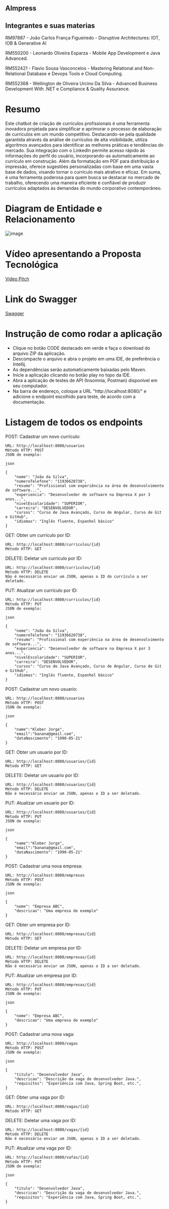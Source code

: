 ## AImpress

## Integrantes e suas materias

RM97887 - João Carlos França Figueiredo - Disruptive Architectures: IOT, IOB & Generative AI

RM550200 - Leonardo Oliveira Esparza - Mobile App Development e Java Advanced.

RM552421 - Flavio Sousa Vasconcelos - Mastering Relational and Non-Relational Database e Devops Tools e Cloud Computing.

RM552368 - Wellington de Oliveira Urcino Da Silva - Advanced Business Development With .NET e Compliance & Quality Assurance.

# Resumo

Este chatbot de criação de currículos profissionais é uma ferramenta inovadora projetada para simplificar e aprimorar o processo de elaboração de currículos em um mundo competitivo. Destacando-se pela qualidade garantida através da análise de currículos de alta visibilidade, utiliza algoritmos avançados para identificar as melhores práticas e tendências do mercado. Sua integração com o LinkedIn permite acesso rápido às informações do perfil do usuário, incorporando-as automaticamente ao currículo em construção. Além da formatação em PDF para distribuição e impressão, oferece sugestões personalizadas com base em uma vasta base de dados, visando tornar o currículo mais atrativo e eficaz. Em suma, é uma ferramenta poderosa para quem busca se destacar no mercado de trabalho, oferecendo uma maneira eficiente e confiável de produzir currículos adaptados às demandas do mundo corporativo contemporâneo.



# Diagram de Entidade e Relacionamento
  
![image](https://github.com/EsparzaPhoenix/Sprint2AImpress/assets/92988596/a8aa765c-60a2-4a79-9153-e1eda22a8f12)


# Vídeo apresentando a Proposta Tecnológica

  [Vídeo Pitch](https://youtu.be/mSfu-ns4Kco)

# Link do Swagger

  [Swagger](http://localhost:8080/swagger-ui/index.html)

# Instrução de como rodar a aplicação
*    Clique no botão CODE destacado em verde e faça o download do arquivo ZIP da aplicação.
*    Descompacte o arquivo e abra o projeto em uma IDE, de preferência o Intellij.
*    As dependências serão automaticamente baixadas pelo Maven.
*    Inicie a aplicação clicando no botão play no topo da IDE.
*    Abra a aplicação de testes de API (Insomnia, Postman) disponível em seu computador.
*    Na barra de endereço, coloque a URL "http://localhost:8080/" e adicione o endpoint escolhido para teste, de acordo com a documentação.

# Listagem de todos os endpoints

POST: Cadastrar um novo currículo:

    URL: http://localhost:8080/usuarios
    Método HTTP: POST
    JSON de exemplo:

    json

    {
        "nome": "João da Silva",
        "numeroTelefone": "11936620738",
        "resumo": "Profissional com experiência na área de desenvolvimento de software...",
        "experiencia": "Desenvolvedor de software na Empresa X por 3 anos...",
        "nivelEscolaridade": "SUPERIOR",
        "carreira": "DESENVOLVEDOR",
        "cursos": "Curso de Java Avançado, Curso de Angular, Curso de Git e GitHub",
        "idiomas": "Inglês fluente, Espanhol básico"
    }

GET: Obter um currículo por ID:

    URL: http://localhost:8080/curriculos/{id}
    Método HTTP: GET


DELETE: Deletar um currículo por ID:

    URL: http://localhost:8080/curriculos/{id}
    Método HTTP: DELETE
    Não é necessário enviar um JSON, apenas o ID do currículo a ser deletado.

PUT: Atualizar um currículo por ID:

    URL: http://localhost:8080/curriculos/{id}
    Método HTTP: PUT
    JSON de exemplo:

    json

    {
        "nome": "João da Silva",
        "numeroTelefone": "11936620738",
        "resumo": "Profissional com experiência na área de desenvolvimento de software...",
        "experiencia": "Desenvolvedor de software na Empresa X por 3 anos...",
        "nivelEscolaridade": "SUPERIOR",
        "carreira": "DESENVOLVEDOR",
        "cursos": "Curso de Java Avançado, Curso de Angular, Curso de Git e GitHub",
        "idiomas": "Inglês fluente, Espanhol básico"
    }

POST: Cadastrar um novo usuario:

    URL: http://localhost:8080/usuarios
    Método HTTP: POST
    JSON de exemplo:

    json

    {
        "name":"Kleber Jorge",
        "email":"banana@gmail.com",
        "dataNascimento": "1990-05-21"
    }

GET: Obter um usuario por ID:

    URL: http://localhost:8080/usuarios/{id}
    Método HTTP: GET    

DELETE: Deletar um usuario por ID:

    URL: http://localhost:8080/usuarios/{id}
    Método HTTP: DELETE
    Não é necessário enviar um JSON, apenas o ID a ser deletado.

PUT: Atualizar um usuario por ID:

    URL: http://localhost:8080/usuarios/{id}
    Método HTTP: PUT
    JSON de exemplo:

    json

    {
        "name":"Kleber Jorge",
        "email":"banana@gmail.com",
        "dataNascimento": "1990-05-21"
    }

POST: Cadastrar uma nova empresa:

    URL: http://localhost:8080/empresas
    Método HTTP: POST
    JSON de exemplo:

    json

    {
        "nome": "Empresa ABC",
        "descricao": "Uma empresa de exemplo"
    }

GET: Obter um empresa por ID:

    URL: http://localhost:8080/empresas/{id}
    Método HTTP: GET    

DELETE: Deletar um empresa por ID:

    URL: http://localhost:8080/empresas/{id}
    Método HTTP: DELETE
    Não é necessário enviar um JSON, apenas o ID a ser deletado.

PUT: Atualizar um empresa por ID:

    URL: http://localhost:8080/empresas/{id}
    Método HTTP: PUT
    JSON de exemplo:

    json

    {
        "nome": "Empresa ABC",
        "descricao": "Uma empresa de exemplo"
    }

POST: Cadastrar uma nova vaga:

    URL: http://localhost:8080/vagas
    Método HTTP: POST
    JSON de exemplo:

    json

    {
        "titulo": "Desenvolvedor Java",
        "descricao": "Descrição da vaga de desenvolvedor Java.",
        "requisitos": "Experiência com Java, Spring Boot, etc.",
    }

GET: Obter uma vaga por ID:

    URL: http://localhost:8080/vagas/{id}
    Método HTTP: GET    

DELETE: Deletar uma vaga por ID:

    URL: http://localhost:8080/vagas/{id}
    Método HTTP: DELETE
    Não é necessário enviar um JSON, apenas o ID a ser deletado.

PUT: Atualizar uma vaga por ID:

    URL: http://localhost:8080/vafas/{id}
    Método HTTP: PUT
    JSON de exemplo:

    json

    {
        "titulo": "Desenvolvedor Java",
        "descricao": "Descrição da vaga de desenvolvedor Java.",
        "requisitos": "Experiência com Java, Spring Boot, etc.",
    }

